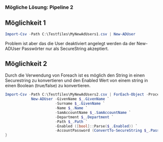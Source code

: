 ### Mögliche Lösung: Pipeline 2


## Möglichkeit 1
```powershell
Import-Csv -Path C:\Testfiles\MyNewAdUsers1.csv | New-ADUser
```
Problem ist aber das die User deaktiviert angelegt werden da der New-ADUser Passwörter nur als SecureString akzeptiert.

## Möglichkeit 2
Durch die Verwendung von Foreach ist es möglich den String in einen Securestring zu konvertieren und den Enabled Wert von einem string in einen Boolean (true/false) zu konvertieren.
```powershell
Import-Csv -Path C:\Testfiles\MyNewAdUsers2.csv | ForEach-Object -Process {
            New-ADUser -GivenName $_.GivenName `
                       -Surname $_.GivenName `
                       -Name $_.Name `
                       -SamAccountName $_.SamAccountName `
                       -Department $_.Department `
                       -Path $_.Path `
                       -Enabled ([bool]::Parse($_.Enabled)) `
                       -AccountPassword (ConvertTo-SecureString $_.Password -AsPlainText -Force)
}
```
